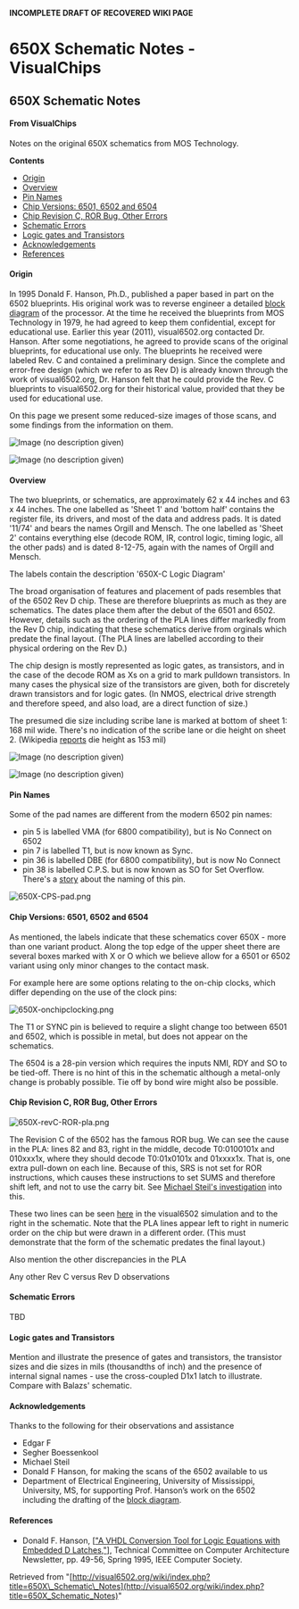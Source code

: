 **INCOMPLETE DRAFT OF RECOVERED WIKI PAGE**

# 650X Schematic Notes - VisualChips

## 650X Schematic Notes

#### From VisualChips

Notes on the original 650X schematics from MOS Technology.

**Contents**

- [Origin](#origin)
- [Overview](#overview)
- [Pin Names](#pin-names)
- [Chip Versions: 6501, 6502 and 6504](#chip-versions:-6501.2c-6502-and-6504)
- [Chip Revision C, ROR Bug, Other Errors](#chip-revision-c.2c-ror-bug.2c-other-errors)
- [Schematic Errors](#schematic-errors)
- [Logic gates and Transistors](#logic-gates-and-transistors)
- [Acknowledgements](#acknowledgements)
- [References](#references)

#### Origin

In 1995 Donald F. Hanson, Ph.D., published a paper based in part on the 6502 blueprints.  His original work was to reverse engineer a detailed [block diagram](index.php?title=Hanson%!s(MISSING)_Block_Diagram) of the processor.  At the time he received the blueprints from MOS Technology in 1979, he had agreed to keep them confidential, except for educational use.  Earlier this year (2011), visual6502.org contacted Dr. Hanson.  After some negotiations, he agreed to provide scans of the original blueprints, for educational use only.  The blueprints he received were labeled Rev. C and contained a preliminary design.  Since the complete and error-free design (which we refer to as Rev D) is already known through the work of visual6502.org, Dr. Hanson felt that he could provide the Rev. C blueprints to visual6502.org for their historical value, provided that they be used for educational use.

On this page we present some reduced-size images of those scans, and some findings from the information on them.



![Image (no description given)](images/thumb/6/6a/6502_schematic_sheet2-8-12-75.jpeg/600px-6502_schematic_sheet2-8-12-75.jpeg)



![Image (no description given)](images/thumb/5/59/6502_schematic_sheet1-11-74.jpeg/600px-6502_schematic_sheet1-11-74.jpeg)



#### Overview

The two blueprints, or schematics, are approximately 62 x 44 inches and 63 x 44 inches. The one labelled as 'Sheet 1' and 'bottom half' contains the register file, its drivers, and most of the data and address pads. It is dated '11/74' and bears the names Orgill and Mensch. The one labelled as 'Sheet 2' contains everything else (decode ROM, IR, control logic, timing logic, all the other pads) and is dated 8-12-75, again with the names of Orgill and Mensch.

The labels contain the description '650X-C Logic Diagram'

The broad organisation of features and placement of pads resembles that of the 6502 Rev D chip.  These are therefore blueprints as much as they are schematics. The dates place them after the debut of the 6501 and 6502. However, details such as the ordering of the PLA lines differ markedly from the Rev D chip, indicating that these schematics derive from orginals which predate the final layout.  (The PLA lines are labelled according to their physical ordering on the Rev D.)

The chip design is mostly represented as logic gates, as transistors, and in the case of the decode ROM as Xs on a grid to mark pulldown transistors.  In many cases the physical size of the transistors are given, both for discretely drawn transistors and for logic gates. (In NMOS, electrical drive strength and therefore speed, and also load, are a direct function of size.)

The presumed die size including scribe lane is marked at bottom of sheet 1: 168 mil wide. There's no indication of the scribe lane or die height on sheet 2. (Wikipedia [reports](http://en.wikipedia.org/wiki/Motorola_6800#Design_team_break-up) die height as 153 mil)



![Image (no description given)](images/thumb/9/9e/6502_schematic_sheet1-11-74.id.jpeg/400px-6502_schematic_sheet1-11-74.id.jpeg)



![Image (no description given)](images/thumb/1/10/6502_schematic_sheet2-8-12-75.id.jpeg/400px-6502_schematic_sheet2-8-12-75.id.jpeg)



#### Pin Names

Some of the pad names are different from the modern 6502 pin names:

- pin 5 is labelled VMA (for 6800 compatibility), but is No Connect on 6502
- pin 7 is labelled T1, but is now known as Sync.
- pin 36 is labelled DBE (for 6800 compatibility), but is now No Connect
- pin 38 is labelled C.P.S. but is now known as SO for Set Overflow.  There's a [story](http://www.6502.org/tutorials/vflag.html) about the naming of this pin.



![650X-CPS-pad.png](images/1/13/650X-CPS-pad.png)



#### Chip Versions: 6501, 6502 and 6504

As mentioned, the labels indicate that these schematics cover 650X - more than one variant product.  Along the top edge of the upper sheet there are several boxes marked with X or O which we believe allow for a 6501 or 6502 variant using only minor changes to the contact mask.

For example here are some options relating to the on-chip clocks, which differ depending on the use of the clock pins:



![650X-onchipclocking.png](images/thumb/1/1b/650X-onchipclocking.png/400px-650X-onchipclocking.png)



The T1 or SYNC pin is believed to require a slight change too between 6501 and 6502, which is possible in metal, but does not appear on the schematics.

The 6504 is a 28-pin version which requires the inputs NMI, RDY and SO to be tied-off. There is no hint of this in the schematic although a metal-only change is probably possible. Tie off by bond wire might also be possible.

#### Chip Revision C, ROR Bug, Other Errors


![650X-revC-ROR-pla.png](images/5/56/650X-revC-ROR-pla.png)



The Revision C of the 6502 has the famous ROR bug. We can see the cause in the PLA: lines 82 and 83, right in the middle, decode T0:0100101x and 010xxx1x, where they should decode T0:01x0101x and 01xxxx1x.  That is, one extra pull-down on each line. Because of this, SRS is not set for ROR instructions, which causes these instructions to set SUMS and therefore shift left, and not to use the carry bit. See [Michael Steil's investigation](http://www.pagetable.com/?p=406) into this.

These two lines can be seen [here](http://visual6502.org/JSSim/expert.html?nosim=t&find=op-shift-right,op-T0-shift-right-a&panx=316.2&pany=103.9&zoom=5.0) in the visual6502 simulation and to the right in the schematic. Note that the PLA lines appear left to right in numeric order on the chip but were drawn in a different order.  (This must demonstrate that the form of the schematic predates the final layout.)

Also mention the other discrepancies in the PLA

Any other Rev C versus Rev D observations

#### Schematic Errors

TBD

#### Logic gates and Transistors

Mention and illustrate the presence of gates and transistors, the transistor sizes and die sizes in mils (thousandths of inch) and the presence of internal signal names - use the cross-coupled D1x1 latch to illustrate.  Compare with Balazs' schematic.

#### Acknowledgements

Thanks to the following for their observations and assistance

- Edgar F
- Segher Boessenkool
- Michael Steil
- Donald F Hanson, for making the scans of the 6502 available to us
- Department of Electrical Engineering, University of Mississippi, University, MS, for supporting Prof. Hanson’s work on the 6502 including the drafting of the [block diagram](index.php?title=Hanson%!s(MISSING)_Block_Diagram).

#### References

- Donald F. Hanson, [["A VHDL Conversion Tool for Logic Equations with Embedded D Latches,"](http://www.witwright.com/DonPub/DSH_6502_ComputerArch.pdf)], Technical Committee on Computer Architecture Newsletter, pp. 49-56, Spring 1995, IEEE Computer Society.

Retrieved from "[http://visual6502.org/wiki/index.php?title=650X\_Schematic\_Notes](http://visual6502.org/wiki/index.php?title=650X_Schematic_Notes)"

